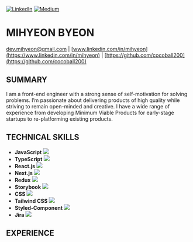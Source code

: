 
[![LinkedIn](https://img.shields.io/badge/LinkedIn-%230077B5.svg?logo=linkedin&logoColor=white)](https://www.linkedin.com/in/mihyeon) 
[![Medium](https://img.shields.io/badge/Medium-12100E?logo=medium&logoColor=white)](https://medium.com/@cocoball200) 

# MIHYEON BYEON

[dev.mihyeon@gmail.com](mailto:dev.mihyeon@gmail.com) | [www.linkedin.com/in/mihyeon](https://www.linkedin.com/in/mihyeon) | [https://github.com/cocoball200](https://github.com/cocoball200)

## SUMMARY

I am a front-end engineer with a strong sense of self-motivation for solving problems. I’m passionate about delivering products of high quality while striving to remain open-minded and creative. I have a wide range of experience from developing Minimum Viable Products for early-stage startups to re-platforming existing products.

## TECHNICAL SKILLS

- **JavaScript** <img src="https://img.icons8.com/color/20/000000/javascript.png"/>
- **TypeScript** <img src="https://img.icons8.com/color/20/000000/typescript.png"/>
- **React.js** <img src="https://img.icons8.com/color/20/000000/react-native.png"/>
- **Next.js** <img src="https://img.icons8.com/color/20/000000/next.png"/>
- **Redux** <img src="https://img.icons8.com/color/20/000000/redux.png"/>
- **Storybook** <img src="https://img.icons8.com/color/20/000000/storybook.png"/>
- **CSS** <img src="https://img.icons8.com/color/20/000000/css3.png"/>
- **Tailwind CSS** <img src="https://img.icons8.com/color/20/000000/tailwind-css.png"/>
- **Styled-Component** <img src="https://img.icons8.com/color/20/000000/styled-components.png"/>
- **Jira** <img src="https://img.icons8.com/color/20/000000/jira.png"/>

## EXPERIENCE



